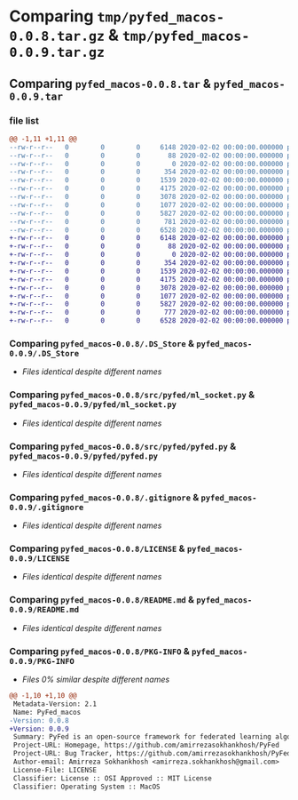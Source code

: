 # Comparing `tmp/pyfed_macos-0.0.8.tar.gz` & `tmp/pyfed_macos-0.0.9.tar.gz`

## Comparing `pyfed_macos-0.0.8.tar` & `pyfed_macos-0.0.9.tar`

### file list

```diff
@@ -1,11 +1,11 @@
--rw-r--r--   0        0        0     6148 2020-02-02 00:00:00.000000 pyfed_macos-0.0.8/.DS_Store
--rw-r--r--   0        0        0       88 2020-02-02 00:00:00.000000 pyfed_macos-0.0.8/.pypirc
--rw-r--r--   0        0        0        0 2020-02-02 00:00:00.000000 pyfed_macos-0.0.8/src/pyfed/__init__.py
--rw-r--r--   0        0        0      354 2020-02-02 00:00:00.000000 pyfed_macos-0.0.8/src/pyfed/global_var.py
--rw-r--r--   0        0        0     1539 2020-02-02 00:00:00.000000 pyfed_macos-0.0.8/src/pyfed/ml_socket.py
--rw-r--r--   0        0        0     4175 2020-02-02 00:00:00.000000 pyfed_macos-0.0.8/src/pyfed/pyfed.py
--rw-r--r--   0        0        0     3078 2020-02-02 00:00:00.000000 pyfed_macos-0.0.8/.gitignore
--rw-r--r--   0        0        0     1077 2020-02-02 00:00:00.000000 pyfed_macos-0.0.8/LICENSE
--rw-r--r--   0        0        0     5827 2020-02-02 00:00:00.000000 pyfed_macos-0.0.8/README.md
--rw-r--r--   0        0        0      781 2020-02-02 00:00:00.000000 pyfed_macos-0.0.8/pyproject.toml
--rw-r--r--   0        0        0     6528 2020-02-02 00:00:00.000000 pyfed_macos-0.0.8/PKG-INFO
+-rw-r--r--   0        0        0     6148 2020-02-02 00:00:00.000000 pyfed_macos-0.0.9/.DS_Store
+-rw-r--r--   0        0        0       88 2020-02-02 00:00:00.000000 pyfed_macos-0.0.9/.pypirc
+-rw-r--r--   0        0        0        0 2020-02-02 00:00:00.000000 pyfed_macos-0.0.9/pyfed/__init__.py
+-rw-r--r--   0        0        0      354 2020-02-02 00:00:00.000000 pyfed_macos-0.0.9/pyfed/global_var.py
+-rw-r--r--   0        0        0     1539 2020-02-02 00:00:00.000000 pyfed_macos-0.0.9/pyfed/ml_socket.py
+-rw-r--r--   0        0        0     4175 2020-02-02 00:00:00.000000 pyfed_macos-0.0.9/pyfed/pyfed.py
+-rw-r--r--   0        0        0     3078 2020-02-02 00:00:00.000000 pyfed_macos-0.0.9/.gitignore
+-rw-r--r--   0        0        0     1077 2020-02-02 00:00:00.000000 pyfed_macos-0.0.9/LICENSE
+-rw-r--r--   0        0        0     5827 2020-02-02 00:00:00.000000 pyfed_macos-0.0.9/README.md
+-rw-r--r--   0        0        0      777 2020-02-02 00:00:00.000000 pyfed_macos-0.0.9/pyproject.toml
+-rw-r--r--   0        0        0     6528 2020-02-02 00:00:00.000000 pyfed_macos-0.0.9/PKG-INFO
```

### Comparing `pyfed_macos-0.0.8/.DS_Store` & `pyfed_macos-0.0.9/.DS_Store`

 * *Files identical despite different names*

### Comparing `pyfed_macos-0.0.8/src/pyfed/ml_socket.py` & `pyfed_macos-0.0.9/pyfed/ml_socket.py`

 * *Files identical despite different names*

### Comparing `pyfed_macos-0.0.8/src/pyfed/pyfed.py` & `pyfed_macos-0.0.9/pyfed/pyfed.py`

 * *Files identical despite different names*

### Comparing `pyfed_macos-0.0.8/.gitignore` & `pyfed_macos-0.0.9/.gitignore`

 * *Files identical despite different names*

### Comparing `pyfed_macos-0.0.8/LICENSE` & `pyfed_macos-0.0.9/LICENSE`

 * *Files identical despite different names*

### Comparing `pyfed_macos-0.0.8/README.md` & `pyfed_macos-0.0.9/README.md`

 * *Files identical despite different names*

### Comparing `pyfed_macos-0.0.8/PKG-INFO` & `pyfed_macos-0.0.9/PKG-INFO`

 * *Files 0% similar despite different names*

```diff
@@ -1,10 +1,10 @@
 Metadata-Version: 2.1
 Name: PyFed_macos
-Version: 0.0.8
+Version: 0.0.9
 Summary: PyFed is an open-source framework for federated learning algorithms.
 Project-URL: Homepage, https://github.com/amirrezasokhankhosh/PyFed
 Project-URL: Bug Tracker, https://github.com/amirrezasokhankhosh/PyFed/issues
 Author-email: Amirreza Sokhankhosh <amirreza.sokhankhosh@gmail.com>
 License-File: LICENSE
 Classifier: License :: OSI Approved :: MIT License
 Classifier: Operating System :: MacOS
```

